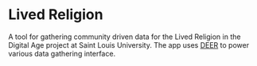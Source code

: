 # Lived Religion

A tool for gathering community driven data for the Lived Religion in the Digital Age project at Saint Louis University.  The app uses [DEER](https://github.com/CenterForDigitalHumanities/deer) to power various data gathering interface. 
